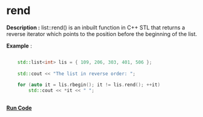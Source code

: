 # rend

**Description :** list::rend() is an inbuilt function in C++ STL that returns a reverse iterator which points to the position before the beginning of the list.

**Example** :
```cpp

    std::list<int> lis = { 109, 206, 303, 401, 506 }; 
  
    std::cout << "The list in reverse order: "; 
  
    for (auto it = lis.rbegin(); it != lis.rend(); ++it) 
        std::cout << *it << " "; 
  
```
**[Run Code](https://rextester.com/UOOK5307)**

